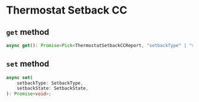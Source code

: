 # Thermostat Setback CC

## `get` method

```ts
async get(): Promise<Pick<ThermostatSetbackCCReport, "setbackType" | "setbackState"> | undefined>;
```

## `set` method

```ts
async set(
	setbackType: SetbackType,
	setbackState: SetbackState,
): Promise<void>;
```
